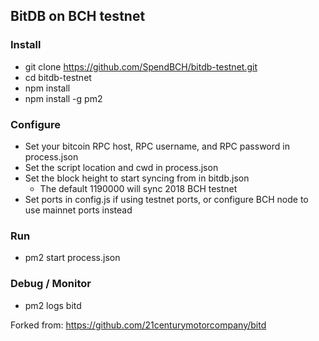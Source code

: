 ## BitDB on BCH testnet
### Install
* git clone https://github.com/SpendBCH/bitdb-testnet.git
* cd bitdb-testnet
* npm install
* npm install -g pm2

### Configure
* Set your bitcoin RPC host, RPC username, and RPC password in process.json
* Set the script location and cwd in process.json
* Set the block height to start syncing from in bitdb.json
  * The default 1190000 will sync 2018 BCH testnet
* Set ports in config.js if using testnet ports, or configure BCH node to use mainnet ports instead

### Run
* pm2 start process.json

### Debug / Monitor
* pm2 logs bitd

Forked from: https://github.com/21centurymotorcompany/bitd